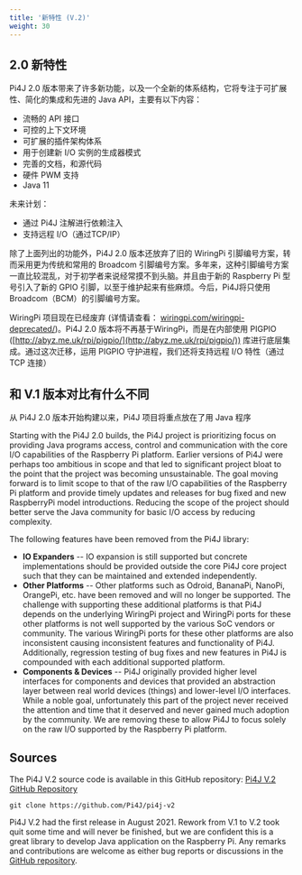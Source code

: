 ```yaml
---
title: '新特性 (V.2)'
weight: 30
---
```


## 2.0 新特性

Pi4J 2.0 版本带来了许多新功能，以及一个全新的体系结构，它将专注于可扩展性、简化的集成和先进的 Java API，主要有以下内容：

* 流畅的 API 接口
* 可控的上下文环境
* 可扩展的插件架构体系
* 用于创建新 I/O 实例的生成器模式
* 完善的文档，和源代码
* 硬件 PWM 支持
* Java 11

未来计划：

* 通过 Pi4J 注解进行依赖注入
* 支持远程 I/O（通过TCP/IP）

除了上面列出的功能外，Pi4J 2.0 版本还放弃了旧的 WiringPi 引脚编号方案，转而采用更为传统和常用的 Broadcom 引脚编号方案。多年来，这种引脚编号方案一直比较混乱，对于初学者来说经常摸不到头脑。并且由于新的 Raspberry Pi 型号引入了新的 GPIO 引脚，以至于维护起来有些麻烦。今后，Pi4J将只使用 Broadcom（BCM）的引脚编号方案。

WiringPi 项目现在已经废弃 (详情请查看： [wiringpi.com/wiringpi-deprecated/](http://wiringpi.com/wiringpi-deprecated/))。Pi4J 2.0 版本将不再基于WiringPi，而是在内部使用 PIGPIO ([http://abyz.me.uk/rpi/pigpio/](http://abyz.me.uk/rpi/pigpio/)) 库进行底层集成。通过这次迁移，运用 PIGPIO 守护进程，我们还将支持远程 I/O 特性（通过 TCP 连接）


## 和 V.1 版本对比有什么不同

从 Pi4J 2.0 版本开始构建以来，Pi4J 项目将重点放在了用 Java 程序

Starting with the Pi4J 2.0 builds, the Pi4J project is prioritizing focus on providing Java programs access, 
control and communication with the core I/O capabilities of the Raspberry Pi platform. Earlier versions of Pi4J were 
perhaps too ambitious in scope and that led to significant project bloat to the point that the project was becoming 
unsustainable. The goal moving forward is to limit scope to that of the raw I/O capabilities of the Raspberry Pi 
platform and provide timely updates and releases for bug fixed and new RaspberryPi model introductions. Reducing 
the scope of the project should better serve the Java community for basic I/O access by reducing complexity.

The following features have been removed from the Pi4J library:

* **IO Expanders** -- IO expansion is still supported but concrete implementations should be provided outside the core Pi4J core project such that they can be maintained and extended independently.
* **Other Platforms** -- Other platforms such as Odroid, BananaPi, NanoPi, OrangePi, etc. have been removed and will no longer be supported. The challenge with supporting these additional platforms is that Pi4J depends on the underlying WiringPi project and WiringPi ports for these other platforms is not well supported by the various SoC vendors or community. The various WiringPi ports for these other platforms are also inconsistent causing inconsistent features and functionality of Pi4J. Additionally, regression testing of bug fixes and new features in Pi4J is compounded with each additional supported platform.
* **Components & Devices** -- Pi4J originally provided higher level interfaces for components and devices that provided an abstraction layer between real world devices (things) and lower-level I/O interfaces. While a noble goal, unfortunately this part of the project never received the attention and time that it deserved and never gained much adoption by the community. We are removing these to allow Pi4J to focus solely on the raw I/O supported by the Raspberry Pi platform.

## Sources

The Pi4J V.2 source code is available in this GitHub repository: [Pi4J V.2 GitHub Repository](https://github.com/Pi4J/pi4j-v2)

```shell
git clone https://github.com/Pi4J/pi4j-v2
```

Pi4J V.2 had the first release in August 2021. Rework from V.1 to V.2 took quit some time and will never be finished, but
we are confident this is a great library to develop Java application on the Raspberry Pi. Any remarks and contributions
are welcome as either bug reports or discussions in the [GitHub repository](https://github.com/Pi4J/pi4j-v2).